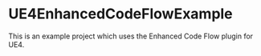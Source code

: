 # UE4EnhancedCodeFlowExample
This is an example project which uses the Enhanced Code Flow plugin for UE4.
